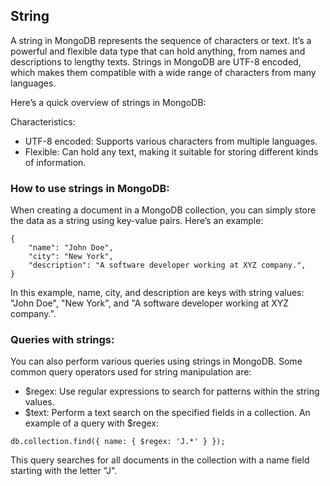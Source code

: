 ## String
A string in MongoDB represents the sequence of characters or text. It’s a powerful and flexible data type that can hold anything, from names and descriptions to lengthy texts. Strings in MongoDB are UTF-8 encoded, which makes them compatible with a wide range of characters from many languages.

Here’s a quick overview of strings in MongoDB:

Characteristics:

- UTF-8 encoded: Supports various characters from multiple languages.
- Flexible: Can hold any text, making it suitable for storing different kinds of information.
### How to use strings in MongoDB:

When creating a document in a MongoDB collection, you can simply store the data as a string using key-value pairs. Here’s an example:
```
{
    "name": "John Doe",
    "city": "New York",
    "description": "A software developer working at XYZ company.",
}
```
In this example, name, city, and description are keys with string values: "John Doe", "New York", and "A software developer working at XYZ company.".

### Queries with strings:

You can also perform various queries using strings in MongoDB. Some common query operators used for string manipulation are:

- $regex: Use regular expressions to search for patterns within the string values.
- $text: Perform a text search on the specified fields in a collection.
An example of a query with $regex:
```
db.collection.find({ name: { $regex: 'J.*' } });
```

This query searches for all documents in the collection with a name field starting with the letter "J".

